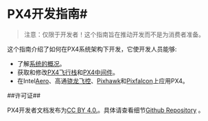 # PX4开发指南#


> 注意：仅限于开发者！这个指南旨在推动开发而不是为消费者准备。


这个指南介绍了如何在PX4系统架构下开发，它使开发人员能够: 

* 了解[系统的概况](../1_Getting-Started/initial_configuration.md)。 
* 获取和修改[PX4飞行栈](../2_Concepts/flight_stack.md)和[PX4中间件](../2_Concepts/middleware.md)。 
* 在Intel[Aero](../5_Autopilot-Hardware/intel_aero.md)、高通[骁龙飞控](../5_Autopilot-Hardware/snapdragon_flight.md)、[Pixhawk](../5_Autopilot-Hardware/pixhawk.md)和[Pixfalcon](../5_Autopilot-Hardware/pixfalcon.md)上应用PX4。


##许可证##

PX4开发者文档发布为[CC BY 4.0.](https://creativecommons.org/licenses/by/4.0/)。具体请查看细节[Github Repository](https://github.com/PX4/Devguide) 。 
